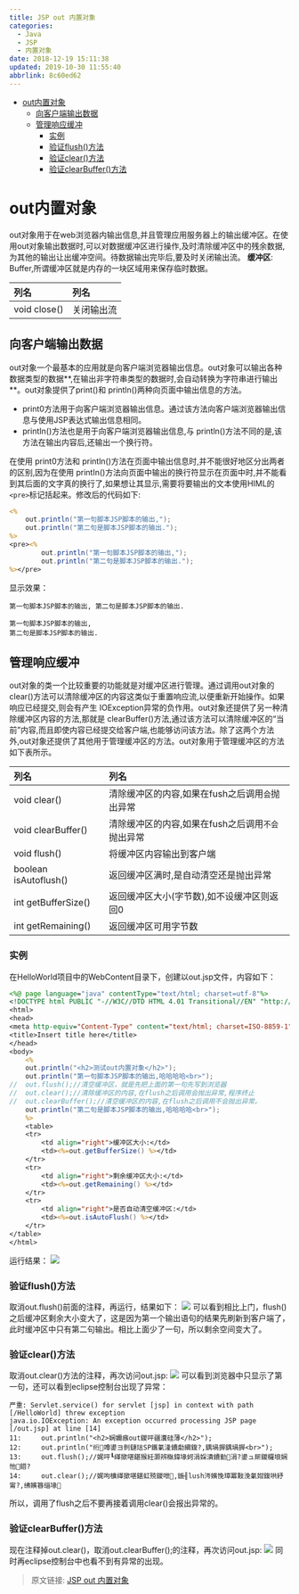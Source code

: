 ```yaml
---
title: JSP out 内置对象
categories: 
  - Java
  - JSP
  - 内置对象
date: 2018-12-19 15:11:38
updated: 2019-10-30 11:55:40
abbrlink: 8c60ed62
---
```

- [out内置对象](/blog/html/8c60ed62/#out内置对象)
    - [向客户端输出数据](/blog/html/8c60ed62/#向客户端输出数据)
    - [管理响应缓冲](/blog/html/8c60ed62/#管理响应缓冲)
        - [实例](/blog/html/8c60ed62/#实例)
        - [验证flush()方法](/blog/html/8c60ed62/#验证flush-方法)
        - [验证clear()方法](/blog/html/8c60ed62/#验证clear-方法)
        - [验证clearBuffer()方法](/blog/html/8c60ed62/#验证clearBuffer-方法)

<!--more-->
<script src="https://cdn.bootcss.com/jquery/3.4.0/jquery.slim.min.js"></script>
<script>$(document).ready(function () {$(".post-body > ul:nth-child(1)").hide();});</script>

<!--end-->
# out内置对象 #
out对象用于在web浏览器内输出信息,并且管理应用服务器上的输出缓冲区。在使用out对象输出数据时,可以对数据缓冲区进行操作,及时清除缓冲区中的残余数据,为其他的输出让出缓冲空间。待数据输出完毕后,要及时关闭输出流。
**缓冲区**: Buffer,所谓缓冲区就是内存的一块区域用来保存临时数据。

|列名|列名|
|:--|:--|
|void close()|关闭输出流|

## 向客户端输出数据 ##
out对象一个最基本的应用就是向客户端浏览器输出信息。out对象可以输出各种数据类型的数据**,在输出非字符串类型的数据时,会自动转换为字符串进行输出**。out对象提供了print()和 println()两种向页面中输出信息的方法。
- print0方法用于向客户端浏览器输出信息。通过该方法向客户端浏览器输出信息与使用JSP表达式输出信息相同。
- printIn()方法也是用于向客户端浏览器输出信息,与 println()方法不同的是,该方法在输出内容后,还输出一个换行符。

在使用 print0方法和 println()方法在页面中输出信息时,并不能很好地区分出两者的区别,因为在使用 printIn()方法向页面中输出的换行符显示在页面中时,并不能看到其后面的文字真的换行了,如果想让其显示,需要将要输出的文本使用HIML的`<pre>`标记括起来。修改后的代码如下:
```jsp
<%
	out.println("第一句脚本JSP脚本的输出,");
	out.println("第二句是脚本JSP脚本的输出.");
%>
<pre><%
		out.println("第一句脚本JSP脚本的输出,");
		out.println("第二句是脚本JSP脚本的输出.");
%></pre>
```
显示效果：
```
第一句脚本JSP脚本的输出, 第二句是脚本JSP脚本的输出.

第一句脚本JSP脚本的输出,
第二句是脚本JSP脚本的输出.

```
## 管理响应缓冲 ##
out对象的类一个比较重要的功能就是对缓冲区进行管理。通过调用out对象的clear()方法可以清除缓冲区的内容这类似于重置响应流,以便重新开始操作。如果响应已经提交,则会有产生 IOException异常的负作用。out对象还提供了另一种清除缓冲区内容的方法,那就是 clearBuffer()方法,通过该方法可以清除缓冲区的“当前”内容,而且即使内容已经提交给客户端,也能够访问该方法。除了这两个方法外,out对象还提供了其他用于管理缓冲区的方法。out对象用于管理缓冲区的方法如下表所示。

|列名|列名|
|:--|:--|
|void clear()|清除缓冲区的内容,如果在fush之后调用`会`抛出异常|
|void clearBuffer()|清除缓冲区的内容,如果在fush之后调用`不会`抛出异常|
|void flush()|将缓冲区内容输出到客户端|
|boolean isAutoflush()|返回缓冲区满时,是自动清空还是抛出异常|
|int getBufferSize()|返回缓冲区大小(字节数),如不设缓冲区则返回0|
|int getRemaining()|返回缓冲区可用字节数|
### 实例 ###
在HelloWorld项目中的WebContent目录下，创建以out.jsp文件，内容如下：
```jsp
<%@ page language="java" contentType="text/html; charset=utf-8"%>
<!DOCTYPE html PUBLIC "-//W3C//DTD HTML 4.01 Transitional//EN" "http://www.w3.org/TR/html4/loose.dtd">
<html>
<head>
<meta http-equiv="Content-Type" content="text/html; charset=ISO-8859-1">
<title>Insert title here</title>
</head>
<body>
	<%
	out.println("<h2>测试out内置对象</h2>");
	out.println("第一句脚本JSP脚本的输出,哈哈哈哈<br>");
//	out.flush();//清空缓冲区，就是先把上面的第一句先写到浏览器
// 	out.clear();//清除缓冲区的内容,在flush之后调用会抛出异常,程序终止
//	out.clearBuffer();//清空缓冲区的内容,在flush之后调用不会抛出异常。
	out.println("第二句是脚本JSP脚本的输出,哈哈哈哈<br>");
	%>
	<table>
    <tr>
        <td align="right">缓冲区大小:</td>
        <td><%=out.getBufferSize() %></td>
    </tr>
    <tr>
        <td align="right">剩余缓冲区大小:</td>
        <td><%=out.getRemaining() %></td>
    </tr>
    <tr>
        <td align="right">是否自动清空缓冲区:</td>
        <td><%=out.isAutoFlush() %></td>
    </tr>
</table>
</html>
```
运行结果：
![](https://image-1257720033.cos.ap-shanghai.myqcloud.com/blog/Java/JSP/innerClass/out/outtest.png)


### 验证flush()方法 ###
取消out.flush()前面的注释，再运行，结果如下：
![](https://image-1257720033.cos.ap-shanghai.myqcloud.com/blog/Java/JSP/innerClass/out/flush.png)
可以看到相比上门，flush()之后缓冲区剩余大小变大了，这是因为第一个输出语句的结果先刷新到客户端了，此时缓冲区中只有第二句输出。相比上面少了一句，所以剩余空间变大了。
### 验证clear()方法 ###
取消out.clear()方法的注释，再次访问out.jsp:
![](https://image-1257720033.cos.ap-shanghai.myqcloud.com/blog/Java/JSP/innerClass/out/clear.png)
可以看到浏览器中只显示了第一句，还可以看到eclipse控制台出现了异常：
```
严重: Servlet.service() for servlet [jsp] in context with path [/HelloWorld] threw exception
java.io.IOException: An exception occurred processing JSP page [/out.jsp] at line [14]
11: 	out.println("<h2>娴嬭瘯out鍐呯疆瀵硅薄</h2>");
12: 	out.println("绗竴鍙ヨ剼鏈琂SP鑴氭湰鐨勮緭鍑?,鍝堝搱鍝堝搱<br>");
13: 	out.flush();//娓呯┖缂撳啿鍖猴紝灏辨槸鍏堟妸涓婇潰鐨勭涓?鍙ュ厛鍐欏埌娴忚鍣?
14: 	out.clear();//娓呴櫎缂撳啿鍖虹殑鍐呭,鍦╢lush涔嬪悗璋冪敤浼氭姏鍑哄紓甯?,绋嬪簭缁堟
```
所以，调用了flush之后不要再接着调用clear()会报出异常的。
### 验证clearBuffer()方法 ###
现在注释掉out.clear()，取消out.clearBuffer();的注释，再次访问out.jsp:
![](https://image-1257720033.cos.ap-shanghai.myqcloud.com/blog/Java/JSP/innerClass/out/clearBuffer.png)
同时再eclipse控制台中也看不到有异常的出现。

>原文链接: [JSP out 内置对象](https://lanlan2017.github.io/blog/8c60ed62/)